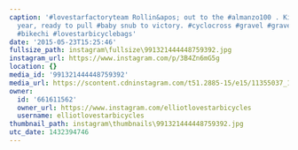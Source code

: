 ```yaml
---
caption: '#lovestarfactoryteam Rollin&apos; out to the #almanzo100 . Killer crew this
  year, ready to pull #baby snub to victory. #cyclocross #gravel #gravelgrinder #cycling
  #bikechi #lovestarbicyclebags'
date: '2015-05-23T15:25:46'
fullsize_path: instagram\fullsize\991321444448759392.jpg
instagram_url: https://www.instagram.com/p/3B4Zn6mG5g
location: {}
media_id: '991321444448759392'
media_url: https://scontent.cdninstagram.com/t51.2885-15/e15/11355037_1492591847697643_1978560137_n.jpg?ig_cache_key=OTkxMzIxNDQ0NDQ4NzU5Mzky.2
owner:
  id: '661611562'
  owner_url: https://www.instagram.com/elliotlovestarbicycles
  username: elliotlovestarbicycles
thumbnail_path: instagram\thumbnails\991321444448759392.jpg
utc_date: 1432394746
---
```

